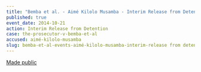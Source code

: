 ```yaml
---
title: "Bemba et al. - Aimé Kilolo Musamba - Interim Release from Detention"
published: true
event_date: 2014-10-21
action: Interim Release from Detention
case: the-prosecutor-v-bemba-et-al
accused: aimé-kilolo-musamba
slug: bemba-et-al-events-aimé-kilolo-musamba-interim-release from detention
---
```


[Made public](https://www.icc-cpi.int/iccdocs/doc/doc1845009.pdf)

